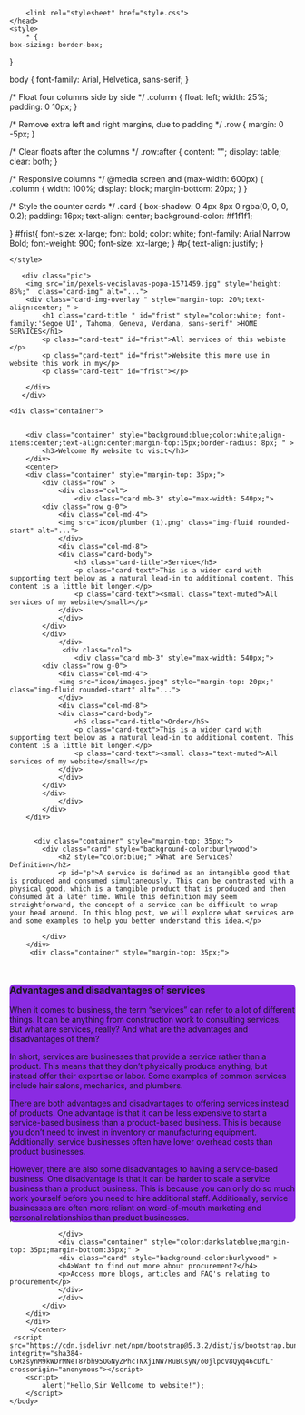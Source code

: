 <?php @include('navloginandsigin.php') ?>
<?php session_start();
$valid_user = false; ?>
<!DOCTYPE html>
<html>
    <head>
        <meta charset="utf-8">
        <meta http-equiv="X-UA-Compatible" content="IE=edge">
        <title>home</title>
        <meta name="description" content="">
        <meta name="viewport" content="width=device-width, initial-scale=1">
         <link href="https://cdn.jsdelivr.net/npm/bootstrap@5.3.2/dist/css/bootstrap.min.css" rel="stylesheet" integrity="sha384-T3c6CoIi6uLrA9TneNEoa7RxnatzjcDSCmG1MXxSR1GAsXEV/Dwwykc2MPK8M2HN" crossorigin="anonymous">
        <link rel="stylesheet" href="https://cdnjs.cloudflare.com/ajax/libs/font-awesome/4.7.0/css/font-awesome.min.css">
        <link href="https://cdn.jsdelivr.net/npm/bootstrap@5.3.2/dist/css/bootstrap.min.css" rel="stylesheet" integrity="sha384-T3c6CoIi6uLrA9TneNEoa7RxnatzjcDSCmG1MXxSR1GAsXEV/Dwwykc2MPK8M2HN" crossorigin="anonymous">
        <script src="https://ajax.googleapis.com/ajax/libs/jquery/3.6.4/jquery.min.js"></script>
        <script src="https://cdn.jsdelivr.net/npm/@popperjs/core@2.11.8/dist/umd/popper.min.js" integrity="sha384-I7E8VVD/ismYTF4hNIPjVp/Zjvgyol6VFvRkX/vR+Vc4jQkC+hVqc2pM8ODewa9r" crossorigin="anonymous"></script>
        <script src="https://cdn.jsdelivr.net/npm/bootstrap@5.3.1/dist/js/bootstrap.min.js" integrity="sha384-Rx+T1VzGupg4BHQYs2gCW9It+akI2MM/mndMCy36UVfodzcJcF0GGLxZIzObiEfa" crossorigin="anonymous"></script>
        <link href="https://cdn.jsdelivr.net/npm/bootstrap@5.3.1/dist/css/bootstrap.min.css" rel="stylesheet" integrity="sha384-4bw+/aepP/YC94hEpVNVgiZdgIC5+VKNBQNGCHeKRQN+PtmoHDEXuppvnDJzQIu9" crossorigin="anonymous">
        <link rel="stylesheet" href="https://cdnjs.cloudflare.com/ajax/libs/font-awesome/4.7.0/css/font-awesome.min.css">
        <link rel="stylesheet" href="https://cdnjs.cloudflare.com/ajax/libs/font-awesome/5.15.3/css/all.min.css">
           <link href="https://cdn.jsdelivr.net/npm/bootstrap@5.3.2/dist/css/bootstrap.min.css" rel="stylesheet" integrity="sha384-T3c6CoIi6uLrA9TneNEoa7RxnatzjcDSCmG1MXxSR1GAsXEV/Dwwykc2MPK8M2HN" crossorigin="anonymous">
        <link rel="stylesheet" href="https://cdnjs.cloudflare.com/ajax/libs/font-awesome/4.7.0/css/font-awesome.min.css">

        <link rel="stylesheet" href="style.css">
    </head>
    <style>
        * {
    box-sizing: border-box;
}

body {
    font-family: Arial, Helvetica, sans-serif;
}

/* Float four columns side by side */
.column {
    float: left;
    width: 25%;
    padding: 0 10px;
}

/* Remove extra left and right margins, due to padding */
.row {
    margin: 0 -5px;
}

/* Clear floats after the columns */
.row:after {
    content: "";
    display: table;
    clear: both;
}

/* Responsive columns */
@media screen and (max-width: 600px) {
    .column {
        width: 100%;
        display: block;
        margin-bottom: 20px;
    }
}

/* Style the counter cards */
.card {
    box-shadow: 0 4px 8px 0 rgba(0, 0, 0, 0.2);
    padding: 16px;
    text-align: center;
    background-color: #f1f1f1;
  
}
  #frist{
        font-size: x-large;
        font: bold;
        color: white;
        font-family: Arial Narrow Bold;
        font-weight: 900;
        font-size: xx-large;
    }
    #p{
        text-align: justify;
    }

    </style>
  <body> 
   
       <div class="pic">
        <img src="im/pexels-vecislavas-popa-1571459.jpg" style="height: 85%;"  class="card-img" alt="...">
        <div class="card-img-overlay " style="margin-top: 20%;text-align:center; " >
            <h1 class="card-title " id="frist" style="color:white; font-family:'Segoe UI', Tahoma, Geneva, Verdana, sans-serif" >HOME SERVICES</h1>
            <p class="card-text" id="frist">All services of this webiste </p>
            <p class="card-text" id="frist">Website this more use in website this work in my</p>
            <p class="card-text" id="frist"></p>
            
        </div> 
       </div>
            
    <div class="container">
        
     
        <div class="container" style="background:blue;color:white;align-items:center;text-align:center;margin-top:15px;border-radius: 8px; " >
            <h3>Welcome My website to visit</h3>
        </div>
        <center>
        <div class="container" style="margin-top: 35px;">
            <div class="row" >
                <div class="col">
                    <div class="card mb-3" style="max-width: 540px;">
            <div class="row g-0">
                <div class="col-md-4">
                <img src="icon/plumber (1).png" class="img-fluid rounded-start" alt="...">
                </div>
                <div class="col-md-8">
                <div class="card-body">
                    <h5 class="card-title">Service</h5>
                    <p class="card-text">This is a wider card with supporting text below as a natural lead-in to additional content. This content is a little bit longer.</p>
                    <p class="card-text"><small class="text-muted">All services of my website</small></p>
                </div>
                </div>
            </div>
            </div>
                </div>
                 <div class="col">
                    <div class="card mb-3" style="max-width: 540px;">
            <div class="row g-0">
                <div class="col-md-4">
                <img src="icon/images.jpeg" style="margin-top: 20px;" class="img-fluid rounded-start" alt="...">
                </div>
                <div class="col-md-8">
                <div class="card-body">
                    <h5 class="card-title">Order</h5>
                    <p class="card-text">This is a wider card with supporting text below as a natural lead-in to additional content. This content is a little bit longer.</p>
                    <p class="card-text"><small class="text-muted">All services of my website</small></p>
                </div>
                </div>
            </div>
            </div>
                </div>
            </div>
        </div>
       
       
          <div class="container" style="margin-top: 35px;">
            <div class="card" style="background-color:burlywood">
                <h2 style="color:blue;" >What are Services? Definition</h2>
                <p id="p">A service is defined as an intangible good that is produced and consumed simultaneously. This can be contrasted with a physical good, which is a tangible product that is produced and then consumed at a later time. While this definition may seem straightforward, the concept of a service can be difficult to wrap your head around. In this blog post, we will explore what services are and some examples to help you better understand this idea.</p>

            </div>
        </div>
         <div class="container" style="margin-top: 35px;">
<div class="card">
<div class="row">
  <div class="column">
    <div class="card">
     <img src="im/LandscapingandOutdoor1.jpg" alt="">
    </div>
  </div>

  <div class="column">
    <div class="card">
    <img src="im/cleaner1.jpg" alt="">
    </div>
  </div>
  
  <div class="column">
    <div class="card">
     <img src="im/plumber1.jpg" alt="">
    </div>
  </div>
  
  <div class="column">
    <div class="card">
      <img src="im/SecurityandAutomation.jpg" alt="">
    </div>
  </div>
</div>
</div>
            </div>
        <div class="container"  style="margin-top: 35px;background-color:blueviolet; border-radius:8px;" >
            <div class="card">
                <div class="row">
                    <div class="col">
                    <h3>Advantages and disadvantages of services</h3>
                    <p id="p" >When it comes to business, the term “services” can refer to a lot of different things. It can be anything from construction work to consulting services. But what are services, really? And what are the advantages and disadvantages of them?</p>
                    <p id="p">In short, services are businesses that provide a service rather than a product. This means that they don’t physically produce anything, but instead offer their expertise or labor. Some examples of common services include hair salons, mechanics, and plumbers.</p>
                    <p id="p">There are both advantages and disadvantages to offering services instead of products. One advantage is that it can be less expensive to start a service-based business than a product-based business. This is because you don’t need to invest in inventory or manufacturing equipment. Additionally, service businesses often have lower overhead costs than product businesses.</p>
                    <p id="p">However, there are also some disadvantages to having a service-based business. One disadvantage is that it can be harder to scale a service business than a product business. This is because you can only do so much work yourself before you need to hire additional staff. Additionally, service businesses are often more reliant on word-of-mouth marketing and personal relationships than product businesses.</p>
                    </div>
                </div>
            </div>
        </div>
       
        
                
                </div>
                <div class="container" style="color:darkslateblue;margin-top: 35px;margin-bottom:35px;" >
                <div class="card" style="background-color:burlywood" >
                <h4>Want to find out more about procurement?</h4>
                <p>Access more blogs, articles and FAQ's relating to procurement</p>
                </div>
                </div>
            </div>
        </div>
        </div>
         </center>
     <script src="https://cdn.jsdelivr.net/npm/bootstrap@5.3.2/dist/js/bootstrap.bundle.min.js" integrity="sha384-C6RzsynM9kWDrMNeT87bh95OGNyZPhcTNXj1NW7RuBCsyN/o0jlpcV8Qyq46cDfL" crossorigin="anonymous"></script>
        <script>
            alert("Hello,Sir Wellcome to website!");
        </script>
    </body>
</html>
<?php @include('footer.php') ?>
